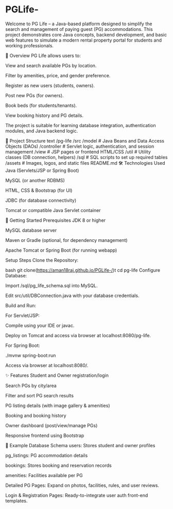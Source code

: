 # PGLife-
Welcome to PG Life – a Java-based platform designed to simplify the search and management of paying guest (PG) accommodations. This project demonstrates core Java concepts, backend development, and basic web features to simulate a modern rental property portal for students and working professionals.

🚩 Overview
PG Life allows users to:

View and search available PGs by location.

Filter by amenities, price, and gender preference.

Register as new users (students, owners).

Post new PGs (for owners).

Book beds (for students/tenants).

View booking history and PG details.

The project is suitable for learning database integration, authentication modules, and Java backend logic.

📁 Project Structure
text
/pg-life
  /src
    /model              # Java Beans and Data Access Objects (DAOs)
    /controller         # Servlet logic, authentication, and session management
    /view               # JSP pages or frontend HTML/CSS
    /util               # Utility classes (DB connection, helpers)
  /sql                  # SQL scripts to set up required tables
  /assets               # Images, logos, and static files
  README.md
🛠️ Technologies Used
Java (Servlets/JSP or Spring Boot)

MySQL (or another RDBMS)

HTML, CSS & Bootstrap (for UI)

JDBC (for database connectivity)

Tomcat or compatible Java Servlet container

🚀 Getting Started
Prerequisites
JDK 8 or higher

MySQL database server

Maven or Gradle (optional, for dependency management)

Apache Tomcat or Spring Boot (for running webapp)

Setup Steps
Clone the Repository:

bash
git clone(https://aman18raj.github.io/PGLife-/)t
cd pg-life
Configure Database:

Import /sql/pg_life_schema.sql into MySQL.

Edit src/util/DBConnection.java with your database credentials.

Build and Run:

For Servlet/JSP:

Compile using your IDE or javac.

Deploy on Tomcat and access via browser at localhost:8080/pg-life.

For Spring Boot:

./mvnw spring-boot:run

Access via browser at localhost:8080/.

✨ Features
Student and Owner registration/login

Search PGs by city/area

Filter and sort PG search results

PG listing details (with image gallery & amenities)

Booking and booking history

Owner dashboard (post/view/manage PGs)

Responsive frontend using Bootstrap

📂 Example Database Schema
users: Stores student and owner profiles

pg_listings: PG accommodation details

bookings: Stores booking and reservation records

amenities: Facilities available per PG

Detailed PG Pages: Expand on photos, facilities, rules, and user reviews.

Login & Registration Pages: Ready-to-integrate user auth front-end templates.
